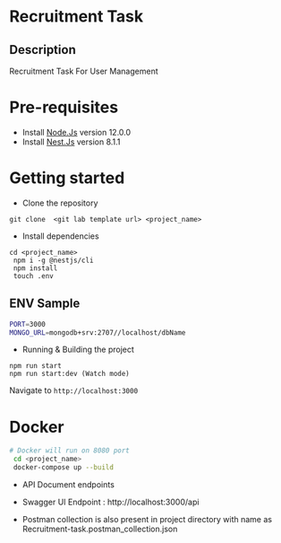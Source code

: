 # Recruitment Task

## Description

Recruitment Task For User Management

# Pre-requisites
- Install [Node.Js](https://nodejs.org/en/) version 12.0.0
- Install [Nest.Js](https://docs.nestjs.com/first-steps) version 8.1.1

# Getting started
- Clone the repository
```
git clone  <git lab template url> <project_name>
```
- Install dependencies
 
```
cd <project_name>
 npm i -g @nestjs/cli
 npm install
 touch .env
```


## ENV Sample 
```bash
PORT=3000
MONGO_URL=mongodb+srv:2707//localhost/dbName

```
- Running & Building the project
```
npm run start
npm run start:dev (Watch mode)
```
  Navigate to `http://localhost:3000`

# Docker

```bash
# Docker will run on 8080 port
 cd <project_name>
 docker-compose up --build

```

- API Document endpoints

 - Swagger UI Endpoint : http://localhost:3000/api 
 - Postman collection is also present in project directory with name as Recruitment-task.postman_collection.json
